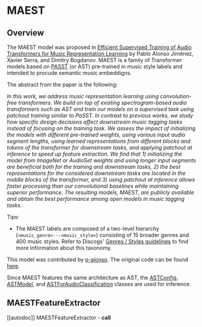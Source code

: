 <!--Copyright 2023 The HuggingFace Team. All rights reserved.

Licensed under the Apache License, Version 2.0 (the "License"); you may not use this file except in compliance with
the License. You may obtain a copy of the License at

http://www.apache.org/licenses/LICENSE-2.0

Unless required by applicable law or agreed to in writing, software distributed under the License is distributed on
an "AS IS" BASIS, WITHOUT WARRANTIES OR CONDITIONS OF ANY KIND, either express or implied. See the License for the
specific language governing permissions and limitations under the License.

⚠️ Note that this file is in Markdown but contain specific syntax for our doc-builder (similar to MDX) that may not be
rendered properly in your Markdown viewer.

-->

# MAEST

## Overview

The MAEST model was proposed in [Efficient Supervised Training of Audio Transformers for Music
Representation Learning](https://arxiv.org/abs/2309.16418) by Pablo Alonso Jiménez, Xavier Serra, and Dimitry Bogdanov.
MAEST is a family of Transformer models based on [PASST](https://github.com/kkoutini/PaSST) (or AST) pre-trained in music style labels and intended to procude semantic music embeddigns.

The abstract from the paper is the following:

*In this work, we address music representation learning using convolution-free transformers. We
build on top of existing spectrogram-based audio transformers such as AST and train our models on a
supervised task using patchout training similar to PaSST. In contrast to previous works, we study
how specific design decisions affect downstream music tagging tasks instead of focusing on the
training task. We assess the impact of initializing the models with different pre-trained weights,
using various input audio segment lengths, using learned representations from different blocks and
tokens of the transformer for downstream tasks, and applying patchout at inference to speed up
feature extraction. We find that 1) initializing the model from ImageNet or AudioSet weights and
using longer input segments are beneficial both for the training and downstream tasks, 2) the best
representations for the considered downstream tasks are located in the middle blocks of the
transformer, and 3) using patchout at inference allows faster processing than our convolutional
baselines while maintaining superior performance. The resulting models, MAEST, are publicly
available and obtain the best performance among open models in music tagging tasks.*

Tips:

- The MAEST labels are composed of a two-level hierarchy (`<music_genre>---<music_style>`) consisting of 15 broader genres and 400 music styles. Refer to Discogs' [Genres / Styles guidelines](https://support.discogs.com/hc/en-us/articles/360005055213-Database-Guidelines-9-Genres-Styles#genres) to find more information about this taxonomy.

This model was contributed by [p-alonso](https://huggingface.co/p-alonso).
The original code can be found [here](https://github.com/palonso/MAEST).

Since MAEST features the same architecture as AST, the [ASTConfig](https://huggingface.co/docs/transformers/model_doc/audio-spectrogram-transformer#transformers.ASTConfig), [ASTModel](https://huggingface.co/docs/transformers/model_doc/audio-spectrogram-transformer#transformers.ASTModel), and [ASTForAudioClassification](https://huggingface.co/docs/transformers/model_doc/audio-spectrogram-transformer#transformers.ASTForAudioClassification) classes are used for inference.

## MAESTFeatureExtractor

[[autodoc]] MAESTFeatureExtractor
    - __call__
